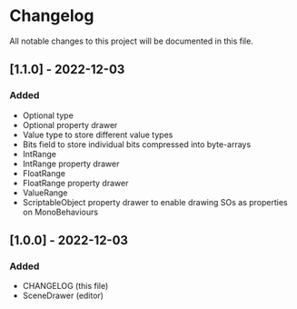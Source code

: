 # Changelog
All notable changes to this project will be documented in this file.

## [1.1.0] - 2022-12-03
### Added
- Optional type
- Optional property drawer
- Value type to store different value types
- Bits field to store individual bits compressed into byte-arrays
- IntRange
- IntRange property drawer
- FloatRange
- FloatRange property drawer
- ValueRange
- ScriptableObject property drawer to enable drawing SOs as properties on MonoBehaviours

## [1.0.0] - 2022-12-03
### Added
- CHANGELOG (this file)
- SceneDrawer (editor)
